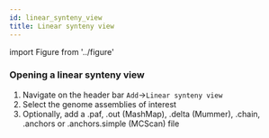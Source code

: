 ```yaml
---
id: linear_synteny_view
title: Linear synteny view
---
```


import Figure from '../figure'

### Opening a linear synteny view

1. Navigate on the header bar `Add`->`Linear synteny view`
2. Select the genome assemblies of interest
3. Optionally, add a .paf, .out (MashMap), .delta (Mummer), .chain, .anchors or
   .anchors.simple (MCScan) file

<Figure caption="Screenshot of the import form of the synteny view. You can select two different assemblies and an additional file can be supplied." src="/img/dotplot_add.png" />

<Figure caption="Screenshot showing the linear synteny view for the grape vs peach genome." src="/img/linear_synteny.png" />
